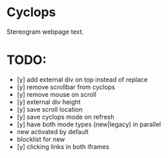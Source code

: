 # Cyclops

Stereogram webpage text.

# TODO:

- [y] add external div on top instead of replace
- [y] remove scrollbar from cyclops
- [y] remove mouse on scroll
- [y] external div height
- [y] save scroll location
- [y] save cyclops mode on refresh
- [y] have both mode types (new|legacy) in parallel
- new activated by default
- blocklist for new
- [y] clicking links in both iframes
